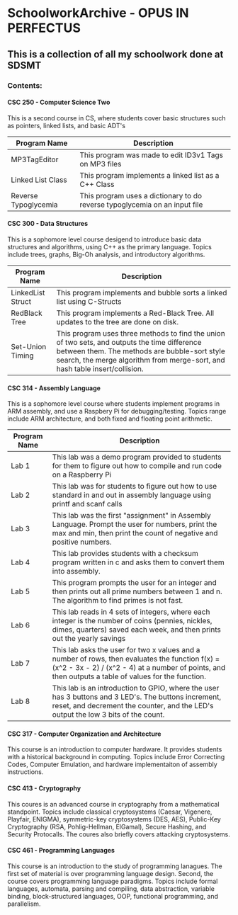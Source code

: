 # SchoolworkArchive - OPUS IN PERFECTUS

## This is a collection of all my schoolwork done at SDSMT

### Contents:

#### CSC 250 - Computer Science Two
This is a second course in CS, where students cover basic structures such as pointers, linked lists, and basic ADT's

| Program Name | Description |
|----------------------|----------------------------------------------------------------------------|
| MP3TagEditor | This program was made to edit ID3v1 Tags on MP3 files |
| Linked List Class | This program implements a linked list as a C++ Class |
| Reverse Typoglycemia | This program uses a dictionary to do reverse typoglycemia on an input file |

#### CSC 300 - Data Structures
This is a sophomore level course desigend to introduce basic data structures and algorithms, using C++ as the primary language.  Topics include trees, graphs, Big-Oh analysis, and introductory algorithms.

| Program Name | Description |
|-------------------|-------------------------------------------------------------------------------------------------------------------------------------------------------------------------------------------------------------------------------|
| LinkedList Struct | This program implements and bubble sorts a linked list using C-Structs |
| RedBlack Tree | This program implements a Red-Black Tree.  All updates to the tree are done on disk. |
| Set-Union Timing | This program uses three methods to find the union of two sets, and outputs the time difference between them.  The methods are bubble-sort style search, the merge algorithm from merge-sort, and hash table insert/collision.|

#### CSC 314 - Assembly Language
This is a sophomore level course where students implement programs in ARM assembly, and use a Raspbery Pi for debugging/testing.  Topics range include ARM architecture, and both fixed and floating point arithmetic.

| Program Name | Description |
|------------- | ----------- |
| Lab 1 | This lab was a demo program provided to students for them to figure out how to compile and run code on a Raspberry Pi |
| Lab 2 | This lab was for students to figure out how to use standard in and out in assembly language using printf and scanf calls |
| Lab 3 | This lab was the first "assignment" in Assembly Language.  Prompt the user for numbers, print the max and min, then print the count of negative and positive numbers. |
| Lab 4 | This lab provides students with a checksum program written in c and asks them to convert them into assembly. |
| Lab 5 | This program prompts the user for an integer and then prints out all prime numbers between 1 and n.  The algorithm to find primes is not fast. |
| Lab 6 | This lab reads in 4 sets of integers, where each integer is the number of coins (pennies, nickles, dimes, quarters) saved each week, and then prints out the yearly savings | 
| Lab 7 | This lab asks the user for two x values and a number of rows, then evaluates the function f(x) = (x^2 - 3x - 2) / (x^2 - 4) at a number of points, and then outputs a table of values for the function.
| Lab 8 | This lab is an introduction to GPIO, where the user has 3 buttons and 3 LED's.  The buttons increment, reset, and decrement the counter, and the LED's output the low 3 bits of the count.  

#### CSC 317 - Computer Organization and Architecture
This course is an introduction to computer hardware.  It provides students with a historical background in computing.  Topics include Error Correcting Codes, Computer Emulation, and hardware implementaiton of assembly instructions.

#### CSC 413 - Cryptography
This coures is an advanced course in cryptography from a mathematical standpoint.  Topics include classical cryptosystems (Caesar, Vigenere, Playfair, ENIGMA), symmetric-key cryptosystems (DES, AES), Public-Key Cryptography (RSA, Pohlig-Hellman, ElGamal), Secure Hashing, and Security Protocalls.  The coures also briefly covers attacking cryptosystems.

#### CSC 461 - Programming Languages
This course is an introduction to the study of programming lanagues.  The first set of material is over programming language design.  Second, the course covers programming language paradigms.  Topics include formal languages, automata, parsing and compiling, data abstraction, variable binding, block-structured languages, OOP, functional programming, and parallelism.
